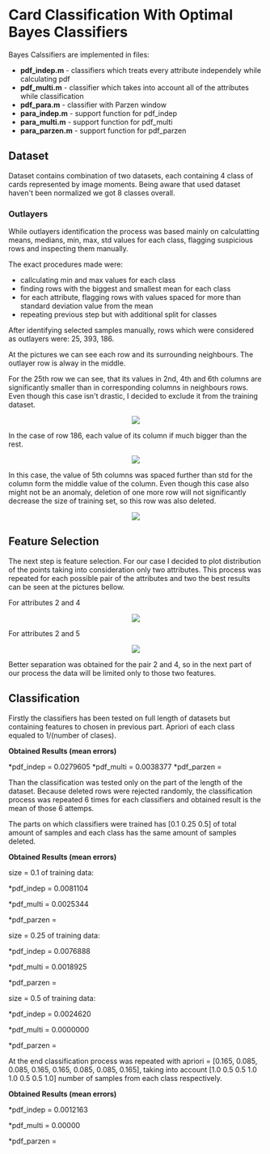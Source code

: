 # Card Classification With Optimal Bayes Classifiers

Bayes Calssifiers are implemented in files:
* **pdf_indep.m** - classifiers which treats every attribute independely while calculating pdf
* **pdf_multi.m** - classifier which takes into account all of the attributes while classification
* **pdf_para.m** - classifier with Parzen window
* **para_indep.m** - support function for pdf_indep
* **para_multi.m** - support function for pdf_multi
* **para_parzen.m** - support function for pdf_parzen

## Dataset 
Dataset contains combination of two datasets, each containing 4 class of cards represented by image moments. Being aware that used dataset haven't been normalized we got 8 classes overall.

### Outlayers
While outlayers identification the process was based mainly on calculatting means, medians, min, max, std values for each
class, flagging suspicious rows and inspecting them manually. 

The exact procedures made were:
* callculating min and max values for each class
* finding rows with the biggest and smallest mean for each class
* for each attribute, flagging rows with values spaced for more than standard deviation value from the mean
* repeating previous step but with additional split for classes

After identifying selected samples manually, rows which were considered as outlayers were: 25, 393, 186.

At the pictures we can see each row and its surrounding neighbours. The outlayer row is alway in the middle.

For the 25th row we can see, that its values in 2nd, 4th and 6th columns are significantly smaller than in corresponding columns in neighbours rows. Even though this case isn't drastic, I decided to exclude it from the training dataset.
<p align="center">
  <img src = "https://imgur.com/UmSqwER.png"/>
</p>

In the case of row 186, each value of its column if much bigger than the rest.
<p align="center">
  <img src = "https://imgur.com/aFYjWq7.png"/>
</p>

In this case, the value of 5th columns was spaced further than std for the column form the middle value of the column. Even though this case also might not be an anomaly, deletion of one more row will not significantly decrease the size of training set, so this row was also deleted.
<p align="center">
  <img src = "https://imgur.com/Gw0mmsq.png"/>
</p>

## Feature Selection
The next step is feature selection. For our case I decided to plot distribution of the points taking into consideration only two attributes. This process was repeated for each possible pair of the attributes and two the best results can be seen at the pictures bellow. 

For attributes 2 and 4
<p align="center">
  <img src = "https://imgur.com/sbRgAmn.png"/>
</p>

For attributes 2 and 5
<p align="center">
  <img src = "https://imgur.com/4rZzyg9.png"/>
</p>

Better separation was obtained for the pair 2 and 4, so in the next part of our process the data will be limited only to those two features. 

## Classification

Firstly the classifiers has been tested on full length of datasets but containing features to chosen in previous part. Apriori of each class equaled to 1/(number of clases).

**Obtained Results (mean errors)**

*pdf_indep = 0.0279605
*pdf_multi = 0.0038377
*pdf_parzen = 

Than the classification was tested only on the part of the length of the dataset. Because deleted rows were rejected randomly, the classification process was repeated 6 times for each classifiers and obtained result is the mean of those 6 attemps.

The parts on which classifiers were trained has [0.1 0.25 0.5] of total amount of samples and each class has the same amount of samples deleted.

**Obtained Results (mean errors)**

size = 0.1 of training data:

*pdf_indep = 0.0081104

*pdf_multi = 0.0025344

*pdf_parzen =

size = 0.25 of training data:

*pdf_indep = 0.0076888

*pdf_multi = 0.0018925

*pdf_parzen =

size = 0.5 of training data:

*pdf_indep = 0.0024620

*pdf_multi = 0.0000000

*pdf_parzen =

At the end classification process was repeated with apriori = [0.165, 0.085, 0.085, 0.165, 0.165, 0.085, 0.085, 0.165], taking into account [1.0 0.5 0.5 1.0 1.0 0.5 0.5 1.0] number of samples from each class respectively.

**Obtained Results (mean errors)**

*pdf_indep = 0.0012163

*pdf_multi = 0.00000

*pdf_parzen = 

